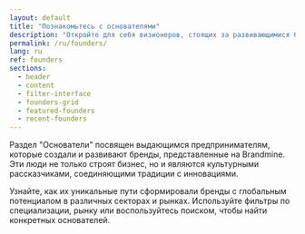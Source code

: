 ```yaml
---
layout: default
title: "Познакомьтесь с основателями"
description: "Откройте для себя визионеров, стоящих за развивающимися брендами стран БРИКС+, их истории, опыт и созданные ими бренды."
permalink: /ru/founders/
lang: ru
ref: founders
sections:
  - header
  - content
  - filter-interface
  - founders-grid
  - featured-founders
  - recent-founders
---
```


Раздел "Основатели" посвящен выдающимся предпринимателям, которые создали и развивают бренды, представленные на Brandmine. Эти люди не только строят бизнес, но и являются культурными рассказчиками, соединяющими традиции с инновациями.

Узнайте, как их уникальные пути сформировали бренды с глобальным потенциалом в различных секторах и рынках. Используйте фильтры по специализации, рынку или воспользуйтесь поиском, чтобы найти конкретных основателей.

